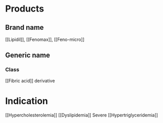 # Products

## Brand name
[[Lipidil]], [[Fenomax]], [[Feno-micro]]

## Generic name


### Class
[[Fibric acid]] derivative

# Indication
[[Hypercholesterolemia]]
[[Dyslipidemia]]
Severe [[Hypertriglyceridemia]]